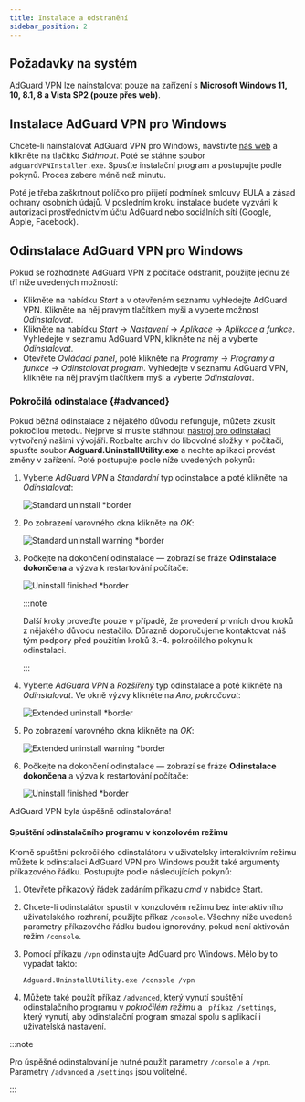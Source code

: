 ```yaml
---
title: Instalace a odstranění
sidebar_position: 2
---
```


## Požadavky na systém

AdGuard VPN lze nainstalovat pouze na zařízení s **Microsoft Windows 11, 10, 8.1, 8 a Vista SP2 (pouze přes web)**.

## Instalace AdGuard VPN pro Windows

Chcete-li nainstalovat AdGuard VPN pro Windows, navštivte [náš web](https://adguard-vpn.com/welcome.html) a klikněte na tlačítko *Stáhnout*. Poté se stáhne soubor `adguardVPNInstaller.exe`. Spusťte instalační program a postupujte podle pokynů. Proces zabere méně než minutu.

Poté je třeba zaškrtnout políčko pro přijetí podmínek smlouvy EULA a zásad ochrany osobních údajů. V posledním kroku instalace budete vyzváni k autorizaci prostřednictvím účtu AdGuard nebo sociálních sítí (Google, Apple, Facebook).

## Odinstalace AdGuard VPN pro Windows

Pokud se rozhodnete AdGuard VPN z počítače odstranit, použijte jednu ze tří níže uvedených možností:

- Klikněte na nabídku *Start* a v otevřeném seznamu vyhledejte AdGuard VPN. Klikněte na něj pravým tlačítkem myši a vyberte možnost *Odinstalovat*.
- Klikněte na nabídku *Start* → *Nastavení* → *Aplikace* → *Aplikace a funkce*. Vyhledejte v seznamu AdGuard VPN, klikněte na něj a vyberte *Odinstalovat*.
- Otevřete *Ovládací panel*, poté klikněte na *Programy* → *Programy a funkce* → *Odinstalovat program*. Vyhledejte v seznamu AdGuard VPN, klikněte na něj pravým tlačítkem myši a vyberte *Odinstalovat*.

### Pokročilá odinstalace {#advanced}

Pokud běžná odinstalace z nějakého důvodu nefunguje, můžete zkusit pokročilou metodu. Nejprve si musíte stáhnout [nástroj pro odinstalaci](https://static.adtidy.org/windows/uninstaller/uninstal_utility.zip) vytvořený našimi vývojáři. Rozbalte archiv do libovolné složky v počítači, spusťte soubor **Adguard.UninstallUtility.exe** a nechte aplikaci provést změny v zařízení. Poté postupujte podle níže uvedených pokynů:

1. Vyberte *AdGuard VPN* a *Standardní* typ odinstalace a poté klikněte na *Odinstalovat*:

    ![Standard uninstall *border](https://cdn.adguardvpn.com/content/kb/vpn/windows/vpn_standard.jpg)

1. Po zobrazení varovného okna klikněte na *OK*:

    ![Standard uninstall warning *border](https://cdn.adguard-vpn.com/content/kb/vpn/windows/vpn_standard_warning.jpg)

1. Počkejte na dokončení odinstalace — zobrazí se fráze **Odinstalace dokončena** a výzva k restartování počítače:

    ![Uninstall finished *border](https://cdn.adguardvpn.com/content/kb/vpn/windows/vpn_standard_complete.jpg)

    :::note

    Další kroky proveďte pouze v případě, že provedení prvních dvou kroků z nějakého důvodu nestačilo. Důrazně doporučujeme kontaktovat náš tým podpory před použitím kroků 3.-4. pokročilého pokynu k odinstalaci.

    :::

1. Vyberte *AdGuard VPN* a *Rozšířený* typ odinstalace a poté klikněte na *Odinstalovat*. Ve okně výzvy klikněte na *Ano, pokračovat*:

    ![Extended uninstall *border](https://cdn.adguardvpn.com/content/kb/vpn/windows/vpn_extended.jpg)

1. Po zobrazení varovného okna klikněte na *OK*:

    ![Extended uninstall warning *border](https://cdn.adguard-vpn.com/content/kb/vpn/windows/vpn_standard_warning.jpg)

1. Počkejte na dokončení odinstalace — zobrazí se fráze **Odinstalace dokončena** a výzva k restartování počítače:

    ![Uninstall finished *border](https://cdn.adguardvpn.com/content/kb/vpn/windows/vpn_extended_complete.jpg)

AdGuard VPN byla úspěšně odinstalována!

#### Spuštění odinstalačního programu v konzolovém režimu

Kromě spuštění pokročilého odinstalátoru v uživatelsky interaktivním režimu můžete k odinstalaci AdGuard VPN pro Windows použít také argumenty příkazového řádku. Postupujte podle následujících pokynů:

1. Otevřete příkazový řádek zadáním příkazu *cmd* v nabídce Start.
2. Chcete-li odinstalátor spustit v konzolovém režimu bez interaktivního uživatelského rozhraní, použijte příkaz `/console`. Všechny níže uvedené parametry příkazového řádku budou ignorovány, pokud není aktivován režim `/console`.
3. Pomocí příkazu `/vpn` odinstalujte AdGuard pro Windows. Mělo by to vypadat takto:

   `Adguard.UninstallUtility.exe /console /vpn`

4. Můžete také použít příkaz `/advanced`, který vynutí spuštění odinstalačního programu v *pokročilém režimu* a ` příkaz /settings`, který vynutí, aby odinstalační program smazal spolu s aplikací i uživatelská nastavení.

:::note

Pro úspěšné odinstalování je nutné použít parametry `/console` a `/vpn`. Parametry `/advanced` a `/settings` jsou volitelné.

:::

